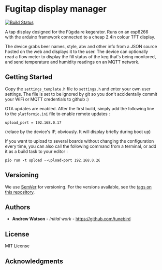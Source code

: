 # Fugitap display manager

[![Build Status](https://travis-ci.org/tunebird/fugitap.svg?branch=master)](https://travis-ci.org/tunebird/fugitap)

A tap display designed for the Fûgıdaıre kegerator. Runs on an esp8266 with the
arduino framework connected to a cheap 2.4in colour TFT display.

The device grabs beer names, style, abv and other info from a JSON source hosted
on the web and displays it to the user. The device can optionally read a flow
meter to display the fill status of the keg that's being monitored, and send
temperature and humidity readings on an MQTT network.

## Getting Started

Copy the `settings_template.h` file to `settings.h` and enter your own user
settings. The file is set to be ignored by git so you don't accidentally commit
your WiFi or MQTT credentials to github :)

OTA updates are enabled. After the first build, simply add the following line
to the `platformio.ini` file to enable remote updates :

```
upload_port = 192.168.0.17
```

(relace by the device's IP, obviously. It will display briefly during boot up)

If you want to upload to several boards without changing the configuration every
time, you can also call the following command from a terminal, or add it as a
build task to your editor :

```
pio run -t upload --upload-port 192.168.0.26
```

## Versioning

We use [SemVer](http://semver.org/) for versioning. For the versions available, see the [tags on this repository](https://github.com/your/project/tags). 

## Authors

* **Andrew Watson** - *Initial work* - https://github.com/tunebird


## License

MIT License

## Acknowledgments
